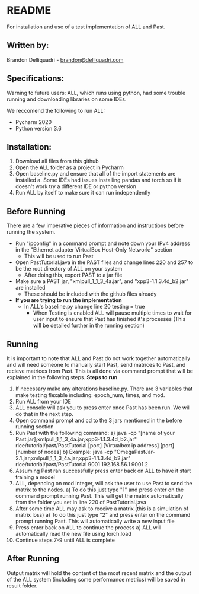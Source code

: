 ﻿# README
For installation and use of a test implementation of ALL and Past.
## Written by:
Brandon Delliquadri - brandon@delliquadri.com

## Specifications:
Warning to future users: 
ALL, which runs using python, had some trouble running and downloading libraries on some IDEs.

We reccomend the following to run ALL:
* Pycharm 2020
* Python version 3.6

## Installation:
1) Download all files from this github
2) Open the ALL folder as a project in Pycharm
3) Open baseline.py and ensure that all of the import statements are installed
a. Some IDEs had issues installing pandas and torch so if it doesn't work try a different IDE or python version
4) Run ALL by itself to make sure it can run independently
## Before Running
There are a few imperative pieces of information and instructions before running the system.
* Run "ipconfig" in a command prompt and note down your IPv4 address in the "Ethernet adapter VirtualBox Host-Only Network:" section
	* This will be used to run Past
* Open PastTutorial.java in the PAST files and change lines 220 and 257 to be the root directory of ALL on your system
	* After doing this, export PAST to a jar file
* Make sure a PAST jar, "xmlpull_1_1_3_4a.jar", and "xpp3-1.1.3.4d_b2.jar" are installed
	* These should be included with the github files already
* **If you are trying to run the implementation**
	* In ALL's baseline.py change line 20 testing = true
		* When Testing is enabled ALL will pause multiple times to wait for user input to ensure that Past has finished it's processes (This will be detailed further in the running section)

## Running
It is important to note that ALL and Past do not work together automatically and will need someone to manually start Past, send matrices to Past, and recieve matrices from Past. This is all done via command prompt that will be explained in the following steps.
**Steps to run**
1) If necessary make any alterations baseline.py. There are 3 variables that make testing flexable including: epoch_num, times, and mod.
2) Run ALL from your IDE
3) ALL console will ask you to press enter once Past has been run. We will do that in the next step.
4) Open command prompt and cd to the 3 jars mentioned in the before running section
5) Run Past with the following command:
a) java -cp "[name of your Past.jar];xmlpull_1_1_3_4a.jar;xpp3-1.1.3.4d_b2.jar" rice/tutorial/past/PastTutorial [port] [Virtualbox ip address] [port] [number of nodes]
b) Example: java -cp "OmegaPastJar-2.1.jar;xmlpull_1_1_3_4a.jar;xpp3-1.1.3.4d_b2.jar" rice/tutorial/past/PastTutorial 9001 192.168.56.1 9001 2
6) Assuming Past ran successfully press enter back on ALL to have it start training a model
7) ALL, depending on mod integer, will ask the user to use Past to send the matrix to the nodes.
a) To do this just type "1" and press enter on the command prompt running Past. This will get the matrix automatically from the folder you set in line 220 of PastTutorial.java
8) After some time ALL may ask to receive a matrix (this is a simulation of matrix loss)
a) To do this just type "2" and press enter on the command prompt running Past. This will automatically write a new input file
9) Press enter back on ALL to continue the process
a) ALL will automatically read the new file using torch.load
10) Continue steps 7-9 until ALL is complete

## After Running
Output matrix will hold the content of the most recent matrix and the output of the ALL system (including some performance metrics) will be saved in result folder.

